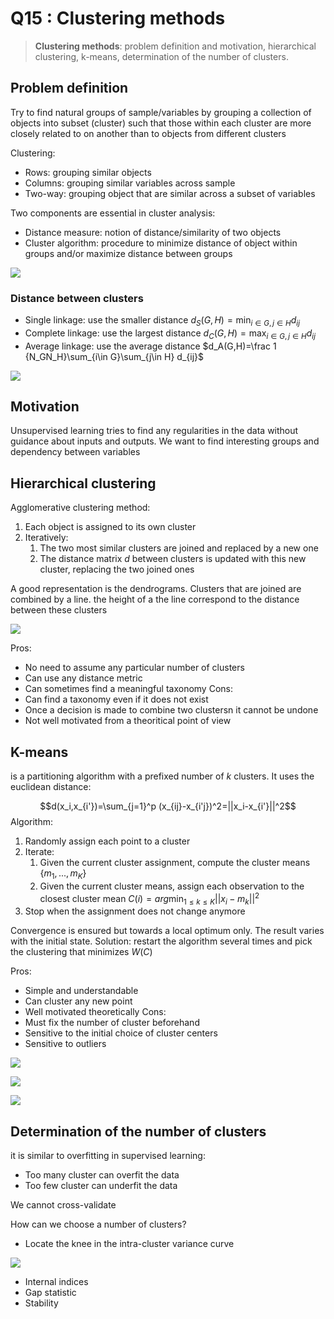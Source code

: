 # Q15 : Clustering methods

> **Clustering methods**: problem definition and motivation, hierarchical clustering, k-means, determination of the number of clusters.

## Problem definition

Try to find natural groups of sample/variables by grouping a collection of objects into subset (cluster) such that those within each cluster are more closely related to on another than to objects from different clusters

Clustering:
- Rows: grouping similar objects
- Columns: grouping similar variables across sample
- Two-way: grouping object that are similar across a subset of variables

Two components are essential in cluster analysis:
- Distance measure: notion of distance/similarity of two objects
- Cluster algorithm: procedure to minimize distance of object within groups and/or maximize distance between groups

![](attachments/Pasted%20image%2020231226104715.png)

### Distance between clusters

- Single linkage: use the smaller distance $d_S(G,H)=\min_{i\in G,j\in H} d_{ij}$
- Complete linkage: use the largest distance $d_C(G,H)=\max_{i\in G,j\in H} d_{ij}$
- Average linkage: use the average distance $d_A(G,H)=\frac 1 {N_GN_H}\sum_{i\in G}\sum_{j\in H} d_{ij}$

![](attachments/Pasted%20image%2020231229144525.png)

## Motivation

Unsupervised learning tries to find any regularities in the data without guidance about inputs and outputs. We want to find interesting groups and dependency between variables

## Hierarchical clustering

Agglomerative clustering method:
1. Each object is assigned to its own cluster
2. Iteratively:
	1. The two most similar clusters are joined and replaced by a new one
	2. The distance matrix $d$ between clusters is updated with this new cluster, replacing the two joined ones

A good representation is the dendrograms. Clusters that are joined are combined by a line. the height of a the line correspond to the distance between these clusters

![](attachments/Pasted%20image%2020231229144825.png)

Pros:
- No need to assume any particular number of clusters
- Can use any distance metric
- Can sometimes find a meaningful taxonomy
Cons:
- Can find a taxonomy even if it does not exist
- Once a decision is made to combine two clustersn it cannot be undone
- Not well motivated from a theoritical point of view

## K-means

is a partitioning algorithm with a prefixed number of $k$ clusters. It uses the euclidean distance:

$$d(x_i,x_{i'})=\sum_{j=1}^p (x_{ij}-x_{i'j})^2=||x_i-x_{i'}||^2$$
Algorithm:
1. Randomly assign each point to a cluster
2. Iterate:
	1. Given the current cluster assignment, compute the cluster means $\{m_1,...,m_K\}$
	2. Given the current cluster means, assign each observation to the closest cluster mean $C(i)=arg \min_{1\leq k\leq K}||x_i-m_k||^2$
3. Stop when the assignment does not change anymore

Convergence is ensured but towards a local optimum only. The result varies with the initial state. Solution: restart the algorithm several times and pick the clustering that minimizes $W(C)$

Pros:
- Simple and understandable
- Can cluster any new point
- Well motivated theoretically
Cons:
- Must fix the number of cluster beforehand
- Sensitive to the initial choice of cluster centers
- Sensitive to outliers


![](attachments/Pasted%20image%2020231229145917.png)

![](attachments/Pasted%20image%2020231229145924.png)

![](attachments/Pasted%20image%2020231229145933.png)

## Determination of the number of clusters

it is similar to overfitting in supervised learning:
- Too many cluster can overfit the data
- Too few cluster can underfit the data

We cannot cross-validate

How can we choose a number of clusters?
- Locate the knee in the intra-cluster variance curve

![](attachments/Pasted%20image%2020231229150532.png)

- Internal indices
- Gap statistic
- Stability
